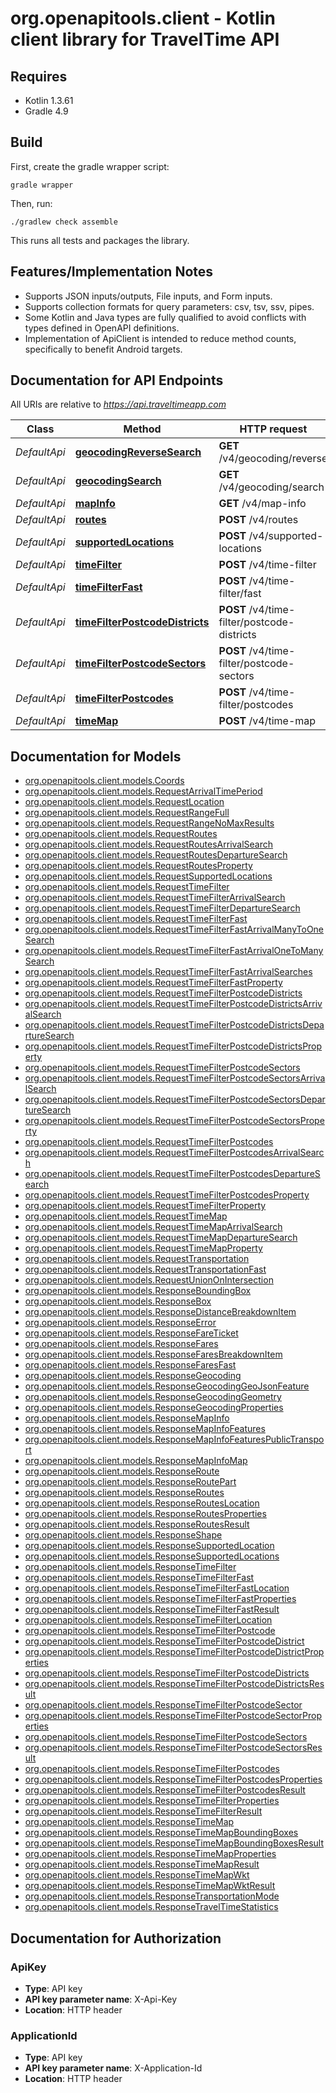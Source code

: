 # org.openapitools.client - Kotlin client library for TravelTime API

## Requires

* Kotlin 1.3.61
* Gradle 4.9

## Build

First, create the gradle wrapper script:

```
gradle wrapper
```

Then, run:

```
./gradlew check assemble
```

This runs all tests and packages the library.

## Features/Implementation Notes

* Supports JSON inputs/outputs, File inputs, and Form inputs.
* Supports collection formats for query parameters: csv, tsv, ssv, pipes.
* Some Kotlin and Java types are fully qualified to avoid conflicts with types defined in OpenAPI definitions.
* Implementation of ApiClient is intended to reduce method counts, specifically to benefit Android targets.

<a name="documentation-for-api-endpoints"></a>
## Documentation for API Endpoints

All URIs are relative to *https://api.traveltimeapp.com*

Class | Method | HTTP request | Description
------------ | ------------- | ------------- | -------------
*DefaultApi* | [**geocodingReverseSearch**](docs/DefaultApi.md#geocodingreversesearch) | **GET** /v4/geocoding/reverse | 
*DefaultApi* | [**geocodingSearch**](docs/DefaultApi.md#geocodingsearch) | **GET** /v4/geocoding/search | 
*DefaultApi* | [**mapInfo**](docs/DefaultApi.md#mapinfo) | **GET** /v4/map-info | 
*DefaultApi* | [**routes**](docs/DefaultApi.md#routes) | **POST** /v4/routes | 
*DefaultApi* | [**supportedLocations**](docs/DefaultApi.md#supportedlocations) | **POST** /v4/supported-locations | 
*DefaultApi* | [**timeFilter**](docs/DefaultApi.md#timefilter) | **POST** /v4/time-filter | 
*DefaultApi* | [**timeFilterFast**](docs/DefaultApi.md#timefilterfast) | **POST** /v4/time-filter/fast | 
*DefaultApi* | [**timeFilterPostcodeDistricts**](docs/DefaultApi.md#timefilterpostcodedistricts) | **POST** /v4/time-filter/postcode-districts | 
*DefaultApi* | [**timeFilterPostcodeSectors**](docs/DefaultApi.md#timefilterpostcodesectors) | **POST** /v4/time-filter/postcode-sectors | 
*DefaultApi* | [**timeFilterPostcodes**](docs/DefaultApi.md#timefilterpostcodes) | **POST** /v4/time-filter/postcodes | 
*DefaultApi* | [**timeMap**](docs/DefaultApi.md#timemap) | **POST** /v4/time-map | 


<a name="documentation-for-models"></a>
## Documentation for Models

 - [org.openapitools.client.models.Coords](docs/Coords.md)
 - [org.openapitools.client.models.RequestArrivalTimePeriod](docs/RequestArrivalTimePeriod.md)
 - [org.openapitools.client.models.RequestLocation](docs/RequestLocation.md)
 - [org.openapitools.client.models.RequestRangeFull](docs/RequestRangeFull.md)
 - [org.openapitools.client.models.RequestRangeNoMaxResults](docs/RequestRangeNoMaxResults.md)
 - [org.openapitools.client.models.RequestRoutes](docs/RequestRoutes.md)
 - [org.openapitools.client.models.RequestRoutesArrivalSearch](docs/RequestRoutesArrivalSearch.md)
 - [org.openapitools.client.models.RequestRoutesDepartureSearch](docs/RequestRoutesDepartureSearch.md)
 - [org.openapitools.client.models.RequestRoutesProperty](docs/RequestRoutesProperty.md)
 - [org.openapitools.client.models.RequestSupportedLocations](docs/RequestSupportedLocations.md)
 - [org.openapitools.client.models.RequestTimeFilter](docs/RequestTimeFilter.md)
 - [org.openapitools.client.models.RequestTimeFilterArrivalSearch](docs/RequestTimeFilterArrivalSearch.md)
 - [org.openapitools.client.models.RequestTimeFilterDepartureSearch](docs/RequestTimeFilterDepartureSearch.md)
 - [org.openapitools.client.models.RequestTimeFilterFast](docs/RequestTimeFilterFast.md)
 - [org.openapitools.client.models.RequestTimeFilterFastArrivalManyToOneSearch](docs/RequestTimeFilterFastArrivalManyToOneSearch.md)
 - [org.openapitools.client.models.RequestTimeFilterFastArrivalOneToManySearch](docs/RequestTimeFilterFastArrivalOneToManySearch.md)
 - [org.openapitools.client.models.RequestTimeFilterFastArrivalSearches](docs/RequestTimeFilterFastArrivalSearches.md)
 - [org.openapitools.client.models.RequestTimeFilterFastProperty](docs/RequestTimeFilterFastProperty.md)
 - [org.openapitools.client.models.RequestTimeFilterPostcodeDistricts](docs/RequestTimeFilterPostcodeDistricts.md)
 - [org.openapitools.client.models.RequestTimeFilterPostcodeDistrictsArrivalSearch](docs/RequestTimeFilterPostcodeDistrictsArrivalSearch.md)
 - [org.openapitools.client.models.RequestTimeFilterPostcodeDistrictsDepartureSearch](docs/RequestTimeFilterPostcodeDistrictsDepartureSearch.md)
 - [org.openapitools.client.models.RequestTimeFilterPostcodeDistrictsProperty](docs/RequestTimeFilterPostcodeDistrictsProperty.md)
 - [org.openapitools.client.models.RequestTimeFilterPostcodeSectors](docs/RequestTimeFilterPostcodeSectors.md)
 - [org.openapitools.client.models.RequestTimeFilterPostcodeSectorsArrivalSearch](docs/RequestTimeFilterPostcodeSectorsArrivalSearch.md)
 - [org.openapitools.client.models.RequestTimeFilterPostcodeSectorsDepartureSearch](docs/RequestTimeFilterPostcodeSectorsDepartureSearch.md)
 - [org.openapitools.client.models.RequestTimeFilterPostcodeSectorsProperty](docs/RequestTimeFilterPostcodeSectorsProperty.md)
 - [org.openapitools.client.models.RequestTimeFilterPostcodes](docs/RequestTimeFilterPostcodes.md)
 - [org.openapitools.client.models.RequestTimeFilterPostcodesArrivalSearch](docs/RequestTimeFilterPostcodesArrivalSearch.md)
 - [org.openapitools.client.models.RequestTimeFilterPostcodesDepartureSearch](docs/RequestTimeFilterPostcodesDepartureSearch.md)
 - [org.openapitools.client.models.RequestTimeFilterPostcodesProperty](docs/RequestTimeFilterPostcodesProperty.md)
 - [org.openapitools.client.models.RequestTimeFilterProperty](docs/RequestTimeFilterProperty.md)
 - [org.openapitools.client.models.RequestTimeMap](docs/RequestTimeMap.md)
 - [org.openapitools.client.models.RequestTimeMapArrivalSearch](docs/RequestTimeMapArrivalSearch.md)
 - [org.openapitools.client.models.RequestTimeMapDepartureSearch](docs/RequestTimeMapDepartureSearch.md)
 - [org.openapitools.client.models.RequestTimeMapProperty](docs/RequestTimeMapProperty.md)
 - [org.openapitools.client.models.RequestTransportation](docs/RequestTransportation.md)
 - [org.openapitools.client.models.RequestTransportationFast](docs/RequestTransportationFast.md)
 - [org.openapitools.client.models.RequestUnionOnIntersection](docs/RequestUnionOnIntersection.md)
 - [org.openapitools.client.models.ResponseBoundingBox](docs/ResponseBoundingBox.md)
 - [org.openapitools.client.models.ResponseBox](docs/ResponseBox.md)
 - [org.openapitools.client.models.ResponseDistanceBreakdownItem](docs/ResponseDistanceBreakdownItem.md)
 - [org.openapitools.client.models.ResponseError](docs/ResponseError.md)
 - [org.openapitools.client.models.ResponseFareTicket](docs/ResponseFareTicket.md)
 - [org.openapitools.client.models.ResponseFares](docs/ResponseFares.md)
 - [org.openapitools.client.models.ResponseFaresBreakdownItem](docs/ResponseFaresBreakdownItem.md)
 - [org.openapitools.client.models.ResponseFaresFast](docs/ResponseFaresFast.md)
 - [org.openapitools.client.models.ResponseGeocoding](docs/ResponseGeocoding.md)
 - [org.openapitools.client.models.ResponseGeocodingGeoJsonFeature](docs/ResponseGeocodingGeoJsonFeature.md)
 - [org.openapitools.client.models.ResponseGeocodingGeometry](docs/ResponseGeocodingGeometry.md)
 - [org.openapitools.client.models.ResponseGeocodingProperties](docs/ResponseGeocodingProperties.md)
 - [org.openapitools.client.models.ResponseMapInfo](docs/ResponseMapInfo.md)
 - [org.openapitools.client.models.ResponseMapInfoFeatures](docs/ResponseMapInfoFeatures.md)
 - [org.openapitools.client.models.ResponseMapInfoFeaturesPublicTransport](docs/ResponseMapInfoFeaturesPublicTransport.md)
 - [org.openapitools.client.models.ResponseMapInfoMap](docs/ResponseMapInfoMap.md)
 - [org.openapitools.client.models.ResponseRoute](docs/ResponseRoute.md)
 - [org.openapitools.client.models.ResponseRoutePart](docs/ResponseRoutePart.md)
 - [org.openapitools.client.models.ResponseRoutes](docs/ResponseRoutes.md)
 - [org.openapitools.client.models.ResponseRoutesLocation](docs/ResponseRoutesLocation.md)
 - [org.openapitools.client.models.ResponseRoutesProperties](docs/ResponseRoutesProperties.md)
 - [org.openapitools.client.models.ResponseRoutesResult](docs/ResponseRoutesResult.md)
 - [org.openapitools.client.models.ResponseShape](docs/ResponseShape.md)
 - [org.openapitools.client.models.ResponseSupportedLocation](docs/ResponseSupportedLocation.md)
 - [org.openapitools.client.models.ResponseSupportedLocations](docs/ResponseSupportedLocations.md)
 - [org.openapitools.client.models.ResponseTimeFilter](docs/ResponseTimeFilter.md)
 - [org.openapitools.client.models.ResponseTimeFilterFast](docs/ResponseTimeFilterFast.md)
 - [org.openapitools.client.models.ResponseTimeFilterFastLocation](docs/ResponseTimeFilterFastLocation.md)
 - [org.openapitools.client.models.ResponseTimeFilterFastProperties](docs/ResponseTimeFilterFastProperties.md)
 - [org.openapitools.client.models.ResponseTimeFilterFastResult](docs/ResponseTimeFilterFastResult.md)
 - [org.openapitools.client.models.ResponseTimeFilterLocation](docs/ResponseTimeFilterLocation.md)
 - [org.openapitools.client.models.ResponseTimeFilterPostcode](docs/ResponseTimeFilterPostcode.md)
 - [org.openapitools.client.models.ResponseTimeFilterPostcodeDistrict](docs/ResponseTimeFilterPostcodeDistrict.md)
 - [org.openapitools.client.models.ResponseTimeFilterPostcodeDistrictProperties](docs/ResponseTimeFilterPostcodeDistrictProperties.md)
 - [org.openapitools.client.models.ResponseTimeFilterPostcodeDistricts](docs/ResponseTimeFilterPostcodeDistricts.md)
 - [org.openapitools.client.models.ResponseTimeFilterPostcodeDistrictsResult](docs/ResponseTimeFilterPostcodeDistrictsResult.md)
 - [org.openapitools.client.models.ResponseTimeFilterPostcodeSector](docs/ResponseTimeFilterPostcodeSector.md)
 - [org.openapitools.client.models.ResponseTimeFilterPostcodeSectorProperties](docs/ResponseTimeFilterPostcodeSectorProperties.md)
 - [org.openapitools.client.models.ResponseTimeFilterPostcodeSectors](docs/ResponseTimeFilterPostcodeSectors.md)
 - [org.openapitools.client.models.ResponseTimeFilterPostcodeSectorsResult](docs/ResponseTimeFilterPostcodeSectorsResult.md)
 - [org.openapitools.client.models.ResponseTimeFilterPostcodes](docs/ResponseTimeFilterPostcodes.md)
 - [org.openapitools.client.models.ResponseTimeFilterPostcodesProperties](docs/ResponseTimeFilterPostcodesProperties.md)
 - [org.openapitools.client.models.ResponseTimeFilterPostcodesResult](docs/ResponseTimeFilterPostcodesResult.md)
 - [org.openapitools.client.models.ResponseTimeFilterProperties](docs/ResponseTimeFilterProperties.md)
 - [org.openapitools.client.models.ResponseTimeFilterResult](docs/ResponseTimeFilterResult.md)
 - [org.openapitools.client.models.ResponseTimeMap](docs/ResponseTimeMap.md)
 - [org.openapitools.client.models.ResponseTimeMapBoundingBoxes](docs/ResponseTimeMapBoundingBoxes.md)
 - [org.openapitools.client.models.ResponseTimeMapBoundingBoxesResult](docs/ResponseTimeMapBoundingBoxesResult.md)
 - [org.openapitools.client.models.ResponseTimeMapProperties](docs/ResponseTimeMapProperties.md)
 - [org.openapitools.client.models.ResponseTimeMapResult](docs/ResponseTimeMapResult.md)
 - [org.openapitools.client.models.ResponseTimeMapWkt](docs/ResponseTimeMapWkt.md)
 - [org.openapitools.client.models.ResponseTimeMapWktResult](docs/ResponseTimeMapWktResult.md)
 - [org.openapitools.client.models.ResponseTransportationMode](docs/ResponseTransportationMode.md)
 - [org.openapitools.client.models.ResponseTravelTimeStatistics](docs/ResponseTravelTimeStatistics.md)


<a name="documentation-for-authorization"></a>
## Documentation for Authorization

<a name="ApiKey"></a>
### ApiKey

- **Type**: API key
- **API key parameter name**: X-Api-Key
- **Location**: HTTP header

<a name="ApplicationId"></a>
### ApplicationId

- **Type**: API key
- **API key parameter name**: X-Application-Id
- **Location**: HTTP header

